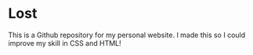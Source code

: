 # Lost
This is a Github repository for my personal website. I made this so I could improve my skill in CSS and HTML!
